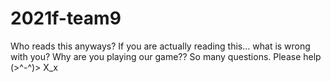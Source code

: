 # 2021f-team9
Who reads this anyways?
If you are actually reading this... what is wrong with you?
Why are you playing our game?? So many questions.
Please help (>^-^)> X_x
